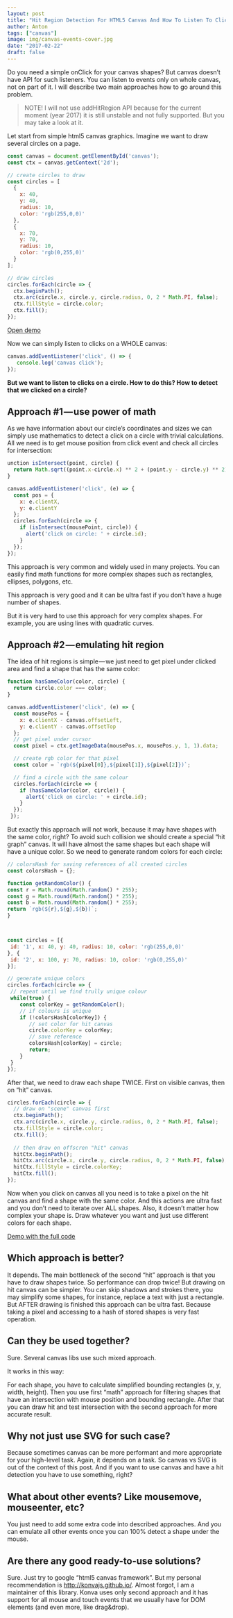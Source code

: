 ```yaml
---
layout: post
title: "Hit Region Detection For HTML5 Canvas And How To Listen To Click Events On Canvas Shapes"
author: Anton
tags: ["canvas"]
image: img/canvas-events-cover.jpg
date: "2017-02-22"
draft: false
---
```


Do you need a simple onClick for your canvas shapes? But canvas doesn’t have API for such listeners. You can listen to events only on whole canvas, not on part of it. I will describe two main approaches how to go around this problem.

> NOTE! I will not use addHitRegion API because for the current moment (year 2017) it is still unstable and not fully supported. But you may take a look at it.

Let start from simple html5 canvas graphics. Imagine we want to draw several circles on a page.

```javascript
const canvas = document.getElementById('canvas');
const ctx = canvas.getContext('2d');

// create circles to draw
const circles = [
  {
    x: 40,
    y: 40,
    radius: 10,
    color: 'rgb(255,0,0)'
  },
  {
    x: 70,
    y: 70,
    radius: 10,
    color: 'rgb(0,255,0)'
  }
];

// draw circles
circles.forEach(circle => {
  ctx.beginPath();
  ctx.arc(circle.x, circle.y, circle.radius, 0, 2 * Math.PI, false);
  ctx.fillStyle = circle.color;
  ctx.fill();
});
```

[Open demo](http://codepen.io/lavrton/pen/QdePBY)


Now we can simply listen to clicks on a WHOLE canvas:

```javascript
canvas.addEventListener('click', () => {
   console.log('canvas click');
});
```

__But we want to listen to clicks on a circle. How to do this? How to detect that we clicked on a circle?__

## Approach #1 — use power of math

As we have information about our circle’s coordinates and sizes we can simply use mathematics to detect a click on a circle with trivial calculations. All we need is to get mouse position from click event and check all circles for intersection:

```javascript
unction isIntersect(point, circle) {
  return Math.sqrt((point.x-circle.x) ** 2 + (point.y - circle.y) ** 2) < circle.radius;
}

canvas.addEventListener('click', (e) => {
  const pos = {
    x: e.clientX,
    y: e.clientY
  };
  circles.forEach(circle => {
    if (isIntersect(mousePoint, circle)) {
      alert('click on circle: ' + circle.id);
    }
  });
});
```

This approach is very common and widely used in many projects. You can easily find math functions for more complex shapes such as rectangles, ellipses, polygons, etc.

This approach is very good and it can be ultra fast if you don’t have a huge number of shapes.

But it is very hard to use this approach for very complex shapes. For example, you are using lines with quadratic curves.

## Approach #2 — emulating hit region

The idea of hit regions is simple — we just need to get pixel under clicked area and find a shape that has the same color:

```javascript
function hasSameColor(color, circle) {
  return circle.color === color;
}

canvas.addEventListener('click', (e) => {
  const mousePos = {
    x: e.clientX - canvas.offsetLeft,
    y: e.clientY - canvas.offsetTop
  };
  // get pixel under cursor
  const pixel = ctx.getImageData(mousePos.x, mousePos.y, 1, 1).data;

  // create rgb color for that pixel
  const color = `rgb(${pixel[0]},${pixel[1]},${pixel[2]})`;

  // find a circle with the same colour
  circles.forEach(circle => {
    if (hasSameColor(color, circle)) {
      alert('click on circle: ' + circle.id);
    }
  });
 });
 ```

 But exactly this approach will not work, because it may have shapes with the same color, right? To avoid such collision we should create a special “hit graph” canvas. It will have almost the same shapes but each shape will have a unique color. So we need to generate random colors for each circle:

 ```javascript
 // colorsHash for saving references of all created circles
const colorsHash = {};

function getRandomColor() {
 const r = Math.round(Math.random() * 255);
 const g = Math.round(Math.random() * 255);
 const b = Math.round(Math.random() * 255);
 return `rgb(${r},${g},${b})`;
}



const circles = [{
  id: '1', x: 40, y: 40, radius: 10, color: 'rgb(255,0,0)'
}, {
  id: '2', x: 100, y: 70, radius: 10, color: 'rgb(0,255,0)'
}];

// generate unique colors
circles.forEach(circle => {
  // repeat until we find trully unique colour
  while(true) {
     const colorKey = getRandomColor();
     // if colours is unique
     if (!colorsHash[colorKey]) {
        // set color for hit canvas
        circle.colorKey = colorKey;
        // save reference 
        colorsHash[colorKey] = circle;
        return;
     }
  }
});
```

After that, we need to draw each shape TWICE. First on visible canvas, then on “hit” canvas.

```javascript
circles.forEach(circle => {
  // draw on "scene" canvas first
  ctx.beginPath();
  ctx.arc(circle.x, circle.y, circle.radius, 0, 2 * Math.PI, false);
  ctx.fillStyle = circle.color;
  ctx.fill();
  
  // then draw on offscren "hit" canvas
  hitCtx.beginPath();
  hitCtx.arc(circle.x, circle.y, circle.radius, 0, 2 * Math.PI, false);
  hitCtx.fillStyle = circle.colorKey;
  hitCtx.fill();
});
```

Now when you click on canvas all you need is to take a pixel on the hit canvas and find a shape with the same color. And this actions are ultra fast and you don’t need to iterate over ALL shapes. Also, it doesn’t matter how complex your shape is. Draw whatever you want and just use different colors for each shape.

[Demo with the full code](http://codepen.io/lavrton/pen/OWKYMr)

## Which approach is better?

It depends. The main bottleneck of the second “hit” approach is that you have to draw shapes twice. So performance can drop twice! But drawing on hit canvas can be simpler. You can skip shadows and strokes there, you may simplify some shapes, for instance, replace a text with just a rectangle. But AFTER drawing is finished this approach can be ultra fast. Because taking a pixel and accessing to a hash of stored shapes is very fast operation.

## Can they be used together?

Sure. Several canvas libs use such mixed approach.

It works in this way:

For each shape, you have to calculate simplified bounding rectangles (x, y, width, height). Then you use first “math” approach for filtering shapes that have an intersection with mouse position and bounding rectangle. After that you can draw hit and test intersection with the second approach for more accurate result.

## Why not just use SVG for such case?

Because sometimes canvas can be more performant and more appropriate for your high-level task. Again, it depends on a task. So canvas vs SVG is out of the context of this post. And if you want to use canvas and have a hit detection you have to use something, right?

## What about other events? Like mousemove, mouseenter, etc?

You just need to add some extra code into described approaches. And you can emulate all other events once you can 100% detect a shape under the mouse.

## Are there any good ready-to-use solutions?

Sure. Just try to google “html5 canvas framework”. But my personal recommendation is http://konvajs.github.io/. Almost forgot, I am a maintainer of this library. Konva uses only second approach and it has support for all mouse and touch events that we usually have for DOM elements (and even more, like drag&drop).



